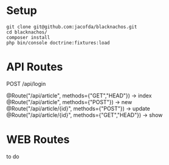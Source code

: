 # Setup

```
git clone git@github.com:jacofda/blacknachos.git
cd blacknachos/
composer install
php bin/console doctrine:fixtures:load
```
# API Routes

POST /api/login

@Route("/api/article", methods={"GET","HEAD"})          -> index
@Route("/api/article", methods={"POST"})                -> new
@Route("/api/article/{id}", methods={"POST"})           -> update
@Route("/api/article/{id}", methods={"GET","HEAD"})     -> show

# WEB Routes

to do

